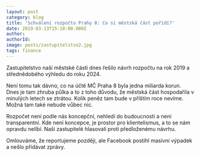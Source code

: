 ```yaml
---
layout: post
category: blog
title: 'Schválení rozpočtu Prahy 8: Co si městská část pořídí?'
date: 2019-03-13T15:10:00.000Z
author:
authorId: 
image: posts/zastupitelstvo2.jpg
tags: finance
---
```


Zastupitelstvo naší městské části dnes řešilo návrh rozpočtu na rok 2019 a střednědobého výhledu do roku 2024. 

Není tomu tak dávno, co na účtě MČ Praha 8 byla jedna miliarda korun. Dnes je tam zhruba půlka a to z toho důvodu, že městská část hospodařila v minulých letech se ztrátou. Kolik peněz tam bude v příštím roce nevíme. Možná tam také nebude vůbec nic.

Rozpočet není podle nás koncepční, nehledí do budoucnosti a není transparentní. Kde není koncepce, je prostor pro klientelismus, a to se nám opravdu nelíbí. Naši zastupitelé hlasovali proti předloženému návrhu.

Omlouváme, že reportujeme později, ale Facebook postihl masivní výpadek a nešlo přidávat zprávy.
